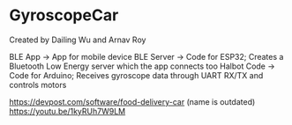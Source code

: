 # GyroscopeCar
Created by Dailing Wu and Arnav Roy

BLE App -> App for mobile device
BLE Server -> Code for ESP32; Creates a Bluetooth Low Energy server which the app connects too
Halbot Code -> Code for Arduino; Receives gyroscope data through UART RX/TX and controls motors

https://devpost.com/software/food-delivery-car (name is outdated)
https://youtu.be/1kyRUh7W9LM
